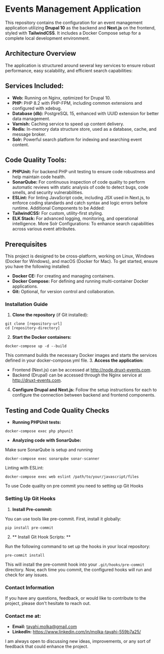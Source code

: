 # Events Management Application
This repository contains the configuration for an event management application utilizing **Drupal 10** as the backend and **Next.js** on the frontend, styled with **TailwindCSS**. It includes a Docker Compose setup for a complete local development environment.

## Architecture Overview
The application is structured around several key services to ensure robust performance, easy scalability, and efficient search capabilities:

## Services Included:
- **Web:** Running on Nginx, optimized for Drupal 10.
- **PHP:** PHP 8.2 with PHP-FPM, including common extensions and configured with xdebug.
- **Database (db):** PostgreSQL 15, enhanced with UUID extension for better data management.
- **Varnish:** Caching service to speed up content delivery.
- **Redis:** In-memory data structure store, used as a database, cache, and message broker.
- **Solr:** Powerful search platform for indexing and searching event content.
## Code Quality Tools:
- **PHPUnit:** For backend PHP unit testing to ensure code robustness and help maintain code health.
- **SonarQube:** For continuous inspection of code quality to perform automatic reviews with static analysis of code to detect bugs, code smells, and security vulnerabilities.
- **ESLint:** For linting JavaScript code, including JSX used in Next.js, to enforce coding standards and catch syntax and logic errors before runtime.
Additional Components to be Added:
- **TailwindCSS:** For custom, utility-first styling.
- **ELK Stack:** For advanced logging, monitoring, and operational intelligence.
More Solr Configurations: To enhance search capabilities across various event attributes.
## Prerequisites
This project is designed to be cross-platform, working on Linux, Windows (Docker for Windows), and macOS (Docker for Mac). To get started, ensure you have the following installed:

- **Docker CE:** For creating and managing containers.
- **Docker Compose:** For defining and running multi-container Docker applications.
- **Git:** Optional, for version control and collaboration.
### Installation Guide
1.  **Clone the repository** (if Git installed):

```
git clone [repository-url]
cd [repository-directory]
```
2.  **Start the Docker containers:**
```
docker-compose up -d --build
```
This command builds the necessary Docker images and starts the services defined in your docker-compose.yml file.
3.  **Access the application:**
- Frontend (Next.js) can be accessed at http://node.druxt-events.com.
- Backend (Drupal) can be accessed through the Nginx service at http://druxt-events.com.
4. **Configure Drupal and Next.js:**
Follow the setup instructions for each to configure the connection between backend and frontend components.

## Testing and Code Quality Checks
- **Running PHPUnit tests:**
```
docker-compose exec php phpunit
```
- **Analyzing code with SonarQube:**

Make sure SonarQube is setup and running
```
docker-compose exec sonarqube sonar-scanner
```
Linting with ESLint:
```
docker-compose exec web eslint /path/to/your/javascript/files
```

To use Code quality on pre commit you need to setting up Git Hooks
### Setting Up Git Hooks

1. **Install Pre-commit:**

You can use tools like pre-commit. First, install it globally:
```
pip install pre-commit
```
2. ** Install Git Hook Scripts: **

Run the following command to set up the hooks in your local repository:
```
pre-commit install
```

This will install the pre-commit hook into your `.git/hooks/pre-commit` directory. Now, each time you commit, the configured hooks will run and check for any issues.
### Contact Information
If you have any questions, feedback, or would like to contribute to the project, please don't hesitate to reach out.

### Contact me at:

- **Email:** tayahi.molka@gmail.com
- **LinkedIn:** https://www.linkedin.com/in/molka-tayahi-559b7a25/

I am always open to discussing new ideas, improvements, or any sort of feedback that could enhance the project.
